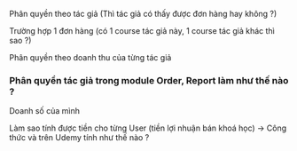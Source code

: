   

Phân quyền theo tác giả (Thì tác giả có thấy được đơn hàng hay không ?)

Trường hợp 1 đơn hàng (có 1 course tác giả này, 1 course tác giả khác thì sao ?)

  

Phân quyền theo doanh thu của từng tác giả

### Phân quyền tác giả trong module Order, Report làm như thế nào ?

Doanh số của mình

  

Làm sao tính được tiền cho từng User (tiền lợi nhuận bán khoá học) → Công thức và trên Udemy tính như thế nào ?